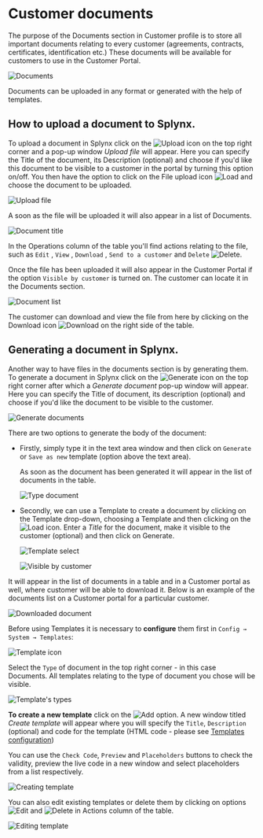Customer documents
==========

The purpose of the Documents section in Customer profile is to store all important documents relating to every customer (agreements, contracts, certificates, identification etc.) These documents will be available for customers to use in the Customer Portal.

![Documents](documents.png)

Documents can be uploaded in any format or generated with the help of templates.

## How to upload a document to Splynx.

To upload a document in Splynx click on the <icon class="image-icon">![Upload](upload_button.png)</icon> icon on the top right corner and a pop-up window *Upload file* will appear. Here you can specify the Title of the document, its Description (optional) and choose if you'd like this document to be visible to a customer in the portal by turning this option on/off. You then have the option to click on the File upload icon <icon class="image-icon">![Load](load_button.png)</icon> and choose the document to be uploaded.


![Upload file](upload_file.png)

A soon as the file will be uploaded it will also appear in a list of Documents.

![Document title](document_title.png)

In the Operations column of the table you'll find actions relating to the file, such as `Edit` , `View` , `Download` , `Send to a customer` and `Delete` <icon class="image-icon">![Delete](view_add_delete_edit_download_button.png)</icon>.

Once the file has been uploaded it will also appear in the Customer Portal if the option `Visible by customer` is turned on. The customer can locate it in the Documents section.

![Document list](documents_list.png)

The customer can download and view the file from here by clicking on the Download icon <icon class="image-icon">![Download](download_button1.png)</icon> on the right side of the table.



## Generating a document in Splynx.

Another way to have files in the documents section is by generating them. To generate a document in Splynx click on the <icon class="image-icon">![Generate](generate_button.png)</icon> icon on the top right corner after which a *Generate document* pop-up window will appear. Here you can specify the Title of document, its description (optional) and choose if you'd like the document to be visible to the customer.

![Generate documents](generate_documents.png)


There are two options to generate the body of the document:

* Firstly, simply type it in the text area window and then click on `Generate` or `Save as new` template (option above the text area).

  As soon as the document has been generated it will appear in the list of documents in the table.

  ![Type document](type_document.png)


* Secondly, we can use a Template to create a document by clicking on the Template drop-down, choosing a Template and then clicking on the <icon class="image-icon">![Load](load_button1.png)</icon> icon. Enter a *Title* for the document, make it visible to the customer (optional) and then click on Generate.

  ![Template select](template_select.png)

  ![Visible by customer](visible_by_customer.png)

It will appear in the list of documents in a table and in a Customer portal as well, where customer will be able to download it.
Below is an example of the documents list on a Customer portal for a particular customer.

![Downloaded document](downloaded_doc.png)


Before using Templates it is necessary to **configure** them first  in `Config → System → Templates`:

![Template icon](template_menu_icon.png)

Select the `Type` of document in the top right corner - in this case Documents. All templates relating to the type of document you chose will be visible.

![Template's types](template_types.png)


**To create a new template** click on the <icon class="image-icon">![Add](add_button.png)</icon> option. A new window titled *Create template* will appear where you will specify the `Title`, `Description` (optional) and  code for the template (HTML code - please see [Templates configuration](configuration/system/templates/templates.md))

You can use the `Check Code`, `Preview` and `Placeholders` buttons to check the validity, preview the live code in a new window and select placeholders from a list respectively.

![Creating template](create_template.png)

You can also edit existing templates or delete them by clicking on options ![Edit](edit_button.png) and ![Delete](delete_button.png) in Actions column of the table.

![Editing template](template_edit_delete_actions.png)
